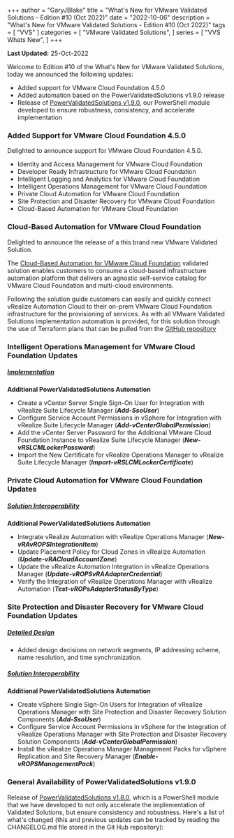 +++
author = "GaryJBlake"
title = "What's New for VMware Validated Solutions - Edition #10 (Oct 2022)"
date = "2022-10-06"
description = "What's New for VMware Validated Solutions - Edition #10 (Oct 2022)"
tags = [
    "VVS"
]
categories = [
    "VMware Validated Solutions",
]
series = [
    "VVS Whats New",
]
+++

**Last Updated:** 25-Oct-2022

Welcome to Edition #10 of the What's New for VMware Validated Solutions, today we announced the following updates:

* Added support for VMware Cloud Foundation 4.5.0
* Added automation based on the PowerValidatedSolutions v1.9.0 release
* Release of [PowerValidatedSolutions v1.9.0](https://www.powershellgallery.com/packages/PowerValidatedSolutions/1.9.0), our PowerShell module developed to ensure robustness, consistency, and accelerate implementation

### Added Support for VMware Cloud Foundation 4.5.0

Delighted to announce support for VMware Cloud Foundation 4.5.0.

* Identity and Access Management for VMware Cloud Foundation
* Developer Ready Infrastructure for VMware Cloud Foundation
* Intelligent Logging and Analytics for VMware Cloud Foundation
* Intelligent Operations Management for VMware Cloud Foundation
* Private Cloud Automation for VMware Cloud Foundation
* Site Protection and Disaster Recovery for VMware Cloud Foundation
* Cloud-Based Automation for VMware Cloud Foundation

### Cloud-Based Automation for VMware Cloud Foundation

Delighted to announce the release of a this brand new VMware Validated Solution.

The [Cloud-Based Automation for VMware Cloud Foundation](https://core.vmware.com/cloud-based-automation-vmware-cloud-foundation) validated solution enables customers to consume a cloud-based infrastructure automation platform that delivers an agnostic self-service catalog for VMware Cloud Foundation and multi-cloud environments.

Following the solution guide customers can easily and quickly connect vRealize Automation Cloud to their on-prem VMware Cloud Foundation infrastructure for the provisioning of services. As with all VMware Validated Solutions implementation automation is provided, for this solution through the use of Terraform plans that can be pulled from the [GitHub repository](https://github.com/vmware-samples/validated-solutions-for-cloud-foundation/tree/main/cba)


### Intelligent Operations Management for VMware Cloud Foundation Updates

##### [Implementation](https://core.vmware.com/implementation-intelligent-operations-management)

**Additional PowerValidatedSolutions Automation**
* Create a vCenter Server Single Sign-On User for Integration with vRealize Suite Lifecycle Manager (***Add-SsoUser***)
* Configure Service Account Permissions in vSphere for Integration with vRealize Suite Lifecycle Manager (***Add-vCenterGlobalPermission***)
* Add the vCenter Server Password for the Additional VMware Cloud Foundation Instance to vRealize Suite Lifecycle Manager (***New-vRSLCMLockerPassword***)
* Import the New Certificate for vRealize Operations Manager to vRealize Suite Lifecycle Manager (***Import-vRSLCMLockerCertificate***)


### Private Cloud Automation for VMware Cloud Foundation Updates

##### [Solution Interoperability](https://core.vmware.com/solution-interoperability-private-cloud-automation)

**Additional PowerValidatedSolutions Automation**
* Integrate vRealize Automation with vRealize Operations Manager (***New-vRAvROPSIntegrationItem***)
* Update Placement Policy for Cloud Zones in vRealize Automation (***Update-vRACloudAccountZone***)
* Update the vRealize Automation Integration in vRealize Operations Manager (***Update-vROPSvRAAdapterCredential***)
* Verify the Integration of vRealize Operations Manager with vRealize Automation (***Test-vROPsAdapterStatusByType***)


### Site Protection and Disaster Recovery for VMware Cloud Foundation Updates

##### [Detailed Design](https://core.vmware.com/detailed-design-site-protection-and-disaster-recovery)

* Added design decisions on network segments, IP addressing scheme, name resolution, and time synchronization.

##### [Solution Interoperability](https://core.vmware.com/solution-interoperability-site-protection-and-disaster-recovery)

**Additional PowerValidatedSolutions Automation**
* Create vSphere Single Sign-On Users for Integration of vRealize Operations Manager with Site Protection and Disaster Recovery Solution Components (***Add-SsoUser***)
* Configure Service Account Permissions in vSphere for the Integration of vRealize Operations Manager with Site Protection and Disaster Recovery Solution Components (***Add-vCenterGlobalPermission***)
* Install the vRealize Operations Manager Management Packs for vSphere Replication and Site Recovery Manager (***Enable-vROPSManagementPack***)


### General Availability of PowerValidatedSolutions v1.9.0

Release of [PowerValidatedSolutions v1.8.0](https://www.powershellgallery.com/packages/PowerValidatedSolutions/1.9.0), which is a PowerShell module that we have developed to not only accelerate the implementation of Validated Solutions, but ensure consistency and robustness.  Here's a list of what's changed (this and previous updates can be tracked by reading the CHANGELOG.md file stored in the Git Hub repository):

